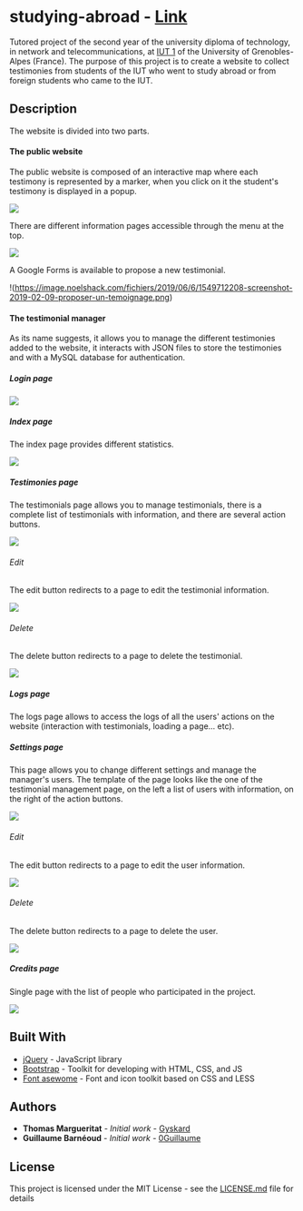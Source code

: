 # studying-abroad - [Link](https://gyskard.alwaysdata.net/)

Tutored project of the second year of the university diploma of technology, in network and telecommunications, at [IUT 1](https://iut1.univ-grenoble-alpes.fr/) of the University of Grenobles-Alpes (France). The purpose of this project is to create a website to collect testimonies from students of the IUT who went to study abroad or from foreign students who came to the IUT. 

## Description

The website is divided into two parts.

#### The public website

The public website is composed of an interactive map where each testimony is represented by a marker, when you click on it the student's testimony is displayed in a popup. 

![](https://image.noelshack.com/fichiers/2019/06/6/1549711960-img.png)

There are different information pages accessible through the menu at the top. 

![](https://image.noelshack.com/fichiers/2019/06/6/1549712110-screenshot-2019-02-09-de-l-uga-a-l-international.png)

A Google Forms is available to propose a new testimonial.

!(https://image.noelshack.com/fichiers/2019/06/6/1549712208-screenshot-2019-02-09-proposer-un-temoignage.png)

#### The testimonial manager

As its name suggests, it allows you to manage the different testimonies added to the website, it interacts with JSON files to store the testimonies and with a MySQL database for authentication.   

##### Login page

![](https://image.noelshack.com/fichiers/2019/06/6/1549712765-screenshot-2019-02-09-etudes-a-l-etranger-login.png)

##### Index page

The index page provides different statistics.

![](https://image.noelshack.com/fichiers/2019/06/6/1549712953-screenshot-2019-02-09-gestionnaire-de-temoignages.png)

##### Testimonies page

The testimonials page allows you to manage testimonials, there is a complete list of testimonials with information, and there are several action buttons. 

![](https://image.noelshack.com/fichiers/2019/06/6/1549712943-screenshot-2019-02-09-gestionnaire-de-temoignages-1.png)

###### Edit

The edit button redirects to a page to edit the testimonial information.

![](https://image.noelshack.com/fichiers/2019/06/6/1549712944-screenshot-2019-02-09-gestionnaire-de-temoignages-2.png)

###### Delete

The delete button redirects to a page to delete the testimonial.

![](https://image.noelshack.com/fichiers/2019/06/6/1549712945-screenshot-2019-02-09-gestionnaire-de-temoignages-3.png)

##### Logs page

The logs page allows to access the logs of all the users' actions on the website (interaction with testimonials, loading a page... etc).

##### Settings page

This page allows you to change different settings and manage the manager's users. The template of the page looks like the one of the testimonial management page, on the left a list of users with information, on the right of the action buttons.

![](https://image.noelshack.com/fichiers/2019/06/6/1549712954-screenshot-2019-02-09-gestionnaire-de-temoignages-4.png)

###### Edit

The edit button redirects to a page to edit the user information.

![](https://image.noelshack.com/fichiers/2019/06/6/1549712953-screenshot-2019-02-09-gestionnaire-de-temoignages-5.png)

###### Delete

The delete button redirects to a page to delete the user.

![](https://image.noelshack.com/fichiers/2019/06/6/1549713511-img.png)

##### Credits page

Single page with the list of people who participated in the project.

![](https://image.noelshack.com/fichiers/2019/06/6/1549712953-screenshot-2019-02-09-gestionnaire-de-temoignages-6.png)

## Built With

* [jQuery](https://jquery.com/) - JavaScript library
* [Bootstrap](https://letsencrypt.org/) - Toolkit for developing with HTML, CSS, and JS
* [Font asewome](https://fontawesome.com/) - Font and icon toolkit based on CSS and LESS

## Authors

* **Thomas Margueritat** - *Initial work* - [Gyskard](https://github.com/Gyskard)
* **Guillaume Barnéoud** - *Initial work* - [0Guillaume](https://github.com/0Guillaume)

## License

This project is licensed under the MIT License - see the [LICENSE.md](LICENSE.md) file for details
